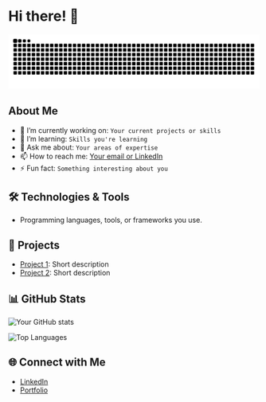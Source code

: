 # Hi there! 👋

![Contribution Graph](https://github.com/OussamaBenacer/OussamaBenacer/blob/main/github-contribution-grid-snake.svg)


## About Me
- 🔭 I’m currently working on: `Your current projects or skills`
- 🌱 I’m learning: `Skills you're learning`
- 💬 Ask me about: `Your areas of expertise`
- 📫 How to reach me: [Your email or LinkedIn](#)
- ⚡ Fun fact: `Something interesting about you`

## 🛠️ Technologies & Tools
- Programming languages, tools, or frameworks you use.

## 🚀 Projects
- [Project 1](#): Short description
- [Project 2](#): Short description

## 📊 GitHub Stats
![Your GitHub stats](https://github-readme-stats.vercel.app/api?username=OussamaBenacer&show_icons=true&theme=radical)

![Top Languages](https://github-readme-stats.vercel.app/api/top-langs/?username=OussamaBenacer&layout=compact)

## 🌐 Connect with Me
- [LinkedIn](#)
- [Portfolio](https://oussamabenacer.netlify.app)
